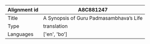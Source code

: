 |Alignment id | A8C881247
| --- | --- 
|Title | A Synopsis of Guru Padmasambhava’s Life 
|Type | translation
|Languages | ['en', 'bo']